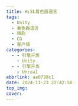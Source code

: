 ```yaml
---
title: HLSL着色器语言
tags:
  - Unity
  - 着色器语言
  - 微软
  - CG
  - 客户端
categories:
  - - 引擎开发
    - Unity
  - - 引擎开发
    - Unreal
abbrlink: aa0738c1
date: 2024-11-23 22:42:58
top_img:
cover:
---
```

